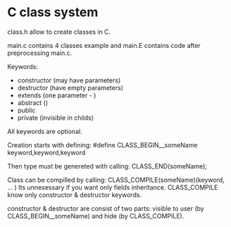 # C class system

class.h allow to create classes in C.

main.c contains 4 classes example and main.E contains code after preprocessing main.c.

Keywords:
 - constructor  (may have parameters)
 - destructor   (have empty parameters)
 - extends      (one parameter - )
 - abstract     ()
 - public
 - private      (invisible in childs)

All keywords are optional.

Creation starts with defining:  #define CLASS_BEGIN__someName keyword,keyword,keyword

Then type must be genereted with calling: CLASS_END(someName);

Class can be compilled by calling:  CLASS_COMPILE(someName)(keyword, ... )
Its unnesessary if you want only fields inheritance.
CLASS_COMPILE know only constructor & destructor keywords.

constructor & destructor are consist of two parts: visible to user (by CLASS_BEGIN__someName) and hide (by CLASS_COMPILE).







